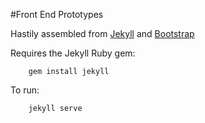 #Front End Prototypes

Hastily assembled from [Jekyll](http://jekyllrb.com/) and [Bootstrap](http://getbootstrap.com/)

Requires the Jekyll Ruby gem:
```
    gem install jekyll
```
To run:
```
    jekyll serve
```
    